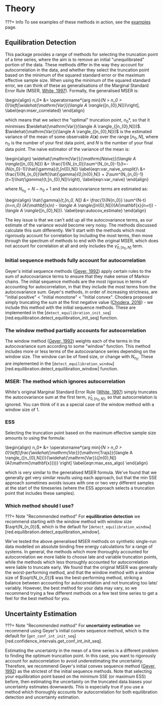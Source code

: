 # Theory

???+ Info
    To see examples of these methods in action, see the [examples](examples.md) page.


## Equilibration Detection

This package provides a range of methods for selecting the truncation point of a time series, where the aim is to remove an initial "unequilibrated" portion of the data. These methods differ in the way they account for autocorrelation in the data, and whether they select the truncation point based on the minimum of the squared standard error or the maximum effective sample size. When using the minimum of the squared standard error, we can think of these as generalisations of the Marginal Standard Error Rule (MSER, [White, 1997](https://journals.sagepub.com/doi/abs/10.1177/003754979706900601)). Formally, the generalised MSER is:


\begin{align}
    n_0* &= \operatorname*{arg min}_{N > n_0 > 0}\left[\widehat{\mathrm{Var}}(\langle A \rangle_{[n_{0},N]})\right],
     \label{eqn:mser_correlated}
\end{align}

which means that we select the "optimal" truncation point, $n_0*$, so that it minimises $\widehat{\mathrm{Var}}(\langle A \rangle_{[n_{0},N]})$. $\widehat{\mathrm{Var}}(\langle A \rangle_{[n_{0},N]})$ is the estimated variance of the mean of some observable $A(\mathbf{x})$ over the range $[n_{0},N]$, where $n_0$ is the number of your first data point, and $N$ is the number of your final data point. The naive estimator of the variance of the mean is:

\begin{align}
    \widehat{\mathrm{Var}}_{\mathrm{Naive}}(\langle A \rangle_{[n_{0},N]}) &= \frac{1}{N_{n_0}}\sum^{N_{n_0}-1}_{t=-(N_{n_0}-1)}\hat{\gamma}_{t,[n_{0},N]}
    \label{eqn:var_naive_unsplit}\\
    &= \frac{1}{N_{n_0}}\left(\hat{\gamma}_{0,[n_{0},N]} +  2\sum^{N_{n_0}-1}_{t=1}\hat{\gamma}_{t,[n_{0},N]}\right),
    \label{eqn:var_naive}
\end{align}

where $N_{n_0} = N - n_0 + 1$ and the autocovariance terms are estimated as:

\begin{align}
    \hat{\gamma}_{t,[n_0, N]} &= \frac{1}{N_{n_0}} \sum^{N-t}_{n=n_0} (A(\mathbf{x}_n) - \langle A \rangle_{[n_{0},N]})(A(\mathbf{x}_{n+t}) - \langle A \rangle_{[n_{0},N]}).
    \label{eqn:autocov_estimate}
\end{align}

The key issue is that we can't add up all the autocovariance terms, as our estimate of the variance would become very noisy. The methods discussed calculate this sum differently. We'll start with the methods which most rigorously account for correlation by including the most terms, then move through the spectrum of methods to end with the original MSER, which does not account for correlation at all and only includes the $\hat{\gamma}_{0,[n_0, N]}$ term.

### Initial sequence methods fully account for autocorrelation

Geyer's initial sequence methods ([Geyer, 1992](https://www.jstor.org/stable/2246094)) apply certain rules to the sum of autocovariance terms to ensure that they make sense of Markov chains. The initial sequence methods are the most rigorous in terms of accounting for autocorrelation, in that they include the most terms from the autocovariance sum. Geyer's methods, in order of increasing strictness, are "initial positive" < "initial monotone" < "Initial convex". Chodera proposed simply truncating the sum at the first negative value ([Chodera, 2016](https://pubs.acs.org/doi/full/10.1021/acs.jctc.5b00784)) - we include this method with the initial sequence methods. These are implemented in the [`detect_equilibration_init_seq`][red.equilibration.detect_equilibration_init_seq] function.

### The window method partially accounts for autocorrelation

The window method ([Geyer, 1992](https://www.jstor.org/stable/2246094)) weights each of the terms in the autocovariance sum according to some "window" function. This method includes more or less terms of the autocovariance series depending on the window size. The window can be of fixed size, or change with $N_{n_0}$. These are implemented in the [`detect_equilibration_window`][red.equilibration.detect_equilibration_window] function.

### MSER: The method which ignores autocorrelation

White's original Marginal Standard Error Rule ([White, 1997](https://journals.sagepub.com/doi/abs/10.1177/003754979706900601)) simply truncates the autocovariance sum at the first term, $\hat{\gamma}_{0,[n_0, N]}$, so that autocorrelation is ignored. You can think of it as a special case of the window method with a window size of 1.

### ESS

Selecting the truncation point based on the maximum effective sample size amounts to using the formula:

\begin{align}
    n_0* &= \operatorname*{arg min}_{N > n_0 > 0}\left[\frac{\widehat{\mathrm{Var}}_{\mathrm{Trajs}}(\langle A \rangle_{[n_{0},N]})}{\widehat{\mathrm{Var}}_{[n_{0},N]}(A(\mathrm{\mathbf{x}}))}  \right]
    \label{eqn:max_ess_algo}
\end{align}

which is very similar to the generalised MSER formula. We've found that we generally get very similar results using each approach, but that the min SSE approach sometimes avoids issues with one or two very different samples at the start of the timeseries (where the ESS approach selects a truncation point that includes these samples).

### Which method should I use?

???+ Note "Recommended method"
    For **equilibration detection** we recommend starting with the window method with window size $\sqrt{N_{n_0}}$, which is the default for [`detect_equilibration_window`][red.equilibration.detect_equilibration_window].

We've tested the above generalised MSER methods on synthetic single-run data modelled on absolute binding free energy calculations for a range of systems. In general, the methods which more thoroughly accounted for autocorrelation we more liable to choose late and variable truncation points, while the methods which less thoroughly accounted for autocorrelation were liable to truncate early. We found that the original MSER was generally the worst-performing method, and that the window method with a window size of $\sqrt{N_{n_0}}$ was the best-performing method, striking a balance between accounting for autocorrelation and not truncating too late/ variably. However, the best method for your data may vary, so we recommend trying a few different methods on a few test time series to get a feel for the best method for you.

## Uncertainty Estimation

???+ Note "Recommended method"
    For **uncertainty estimation** we recommend using Geyer's initial convex sequence method, which is the default for [`get_conf_int_init_seq`][red.confidence_intervals.get_conf_int_init_seq].

Estimating the uncertainty in the mean of a time series is a different problem to finding the optimum truncation point. In this case, you want to rigorously account for autocorrelation to avoid underestimating the uncertainty. Therefore, we recommend Geyer's initial convex sequence method ([Geyer, 1992](https://www.jstor.org/stable/2246094)) as the strictest of the initial sequence methods. Note that selecting your equilibration point based on the minimum SSE (or maximum ESS) before, then estimating the uncertainty on the truncated data biases your uncertainty estimates downwards. This is especially true if you use a method which thoroughly accounts for autocorrelation for both equilibration detection and uncertainty estimation.
